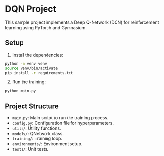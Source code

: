 # DQN Project

This sample project implements a Deep Q-Network (DQN) for reinforcement learning using PyTorch and Gymnasium.

## Setup

1. Install the dependencies:
```bash
python -m venv venv
source venv/bin/activate
pip install -r requirements.txt
```

2. Run the training:
```bash
python main.py
```

## Project Structure

- `main.py`: Main script to run the training process.
- `config.py`: Configuration file for hyperparameters.
- `utils/`: Utility functions.
- `models/`: QNetwork class.
- `training/`: Training loop.
- `environments/`: Environment setup.
- `tests/`: Unit tests.
